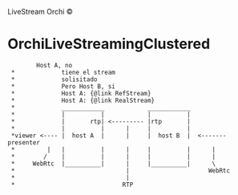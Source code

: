 LiveStream Orchi ©
# OrchiLiveStreamingClustered

            Host A, no
	 *             tiene el stream
	 *             solisitado
	 *             Pero Host B, si
	 *             Host A: {@link RefStream}
	 *             Host A: {@link RealStream}
	 *             ____________            ____________
	 *             |          |            |          |
	 *             |       rtp| <--------- |rtp       |
	 *             |          |      |     |          |
	 *viewer <---- |  host A  |      |     |  host B  |  <------- presenter
	 *         |   |          |      |     |          |      |
	 *        /    |          |      |     |          |      |
	 *     WebRtc  |__________|      |     |__________|      \
	 *                               |                      WebRtc
	 *                               |
	 *                              RTP
